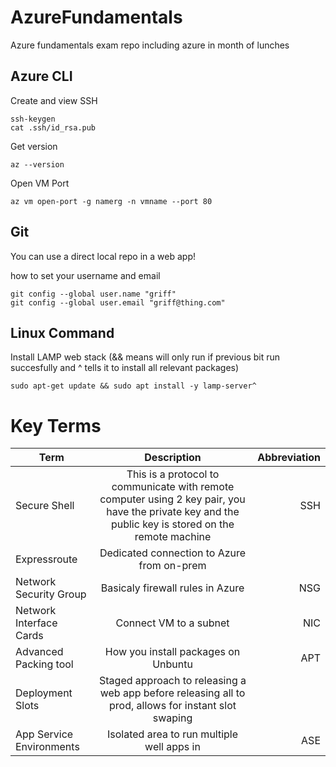 # AzureFundamentals
Azure fundamentals exam repo including azure in month of lunches

## Azure CLI

Create and view SSH
```
ssh-keygen
cat .ssh/id_rsa.pub
```

Get version
```
az --version
```

Open VM Port
```
az vm open-port -g namerg -n vmname --port 80
```

## Git

You can use a direct local repo in a web app!

how to set your username and email
```
git config --global user.name "griff"
git config --global user.email "griff@thing.com"
```

## Linux Command

Install LAMP web stack
(&& means will only run if previous bit run succesfully and ^ tells it to install all relevant packages)
```
sudo apt-get update && sudo apt install -y lamp-server^
```

# Key Terms

| Term   |      Description      |  Abbreviation |
|----------|:-------------:|------:|
| Secure Shell | This is a protocol to communicate with remote computer using 2 key pair, you have the private key and the public key is stored on the remote machine  | SSH  |
| Expressroute |  Dedicated connection to Azure from on-prem      |   |
| Network Security Group | Basicaly firewall rules in Azure | NSG |
| Network Interface Cards| Connect VM to a subnet | NIC |
| Advanced Packing tool | How you install packages on Unbuntu | APT |
| Deployment Slots | Staged approach to releasing a web app before releasing all to prod, allows for instant slot swaping |  |
| App Service Environments | Isolated area to run multiple well apps in | ASE |

